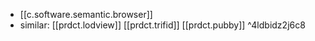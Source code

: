 
- [[c.software.semantic.browser]]
- similar: [[prdct.lodview]] [[prdct.trifid]] [[prdct.pubby]] ^4ldbidz2j6c8